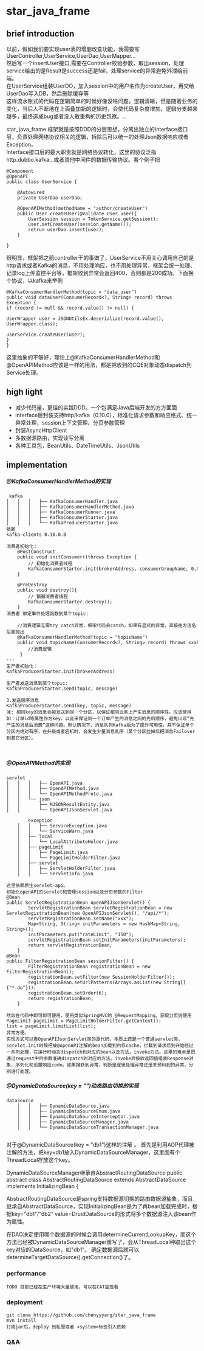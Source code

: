 # star_java_frame

## brief introduction
以前，假如我们要实现user表的增删改查功能，我需要写UserController,UserService,UserDao,UserMapper...   
然后写一个insertUser接口,需要在Controller校验参数，取出session，处理service给出的是Result是success还是fail，处理service的异常避免外泄给前端。  
在UserService组装UserDO，加入session中的用户名作为createUser，再交给UserDao写入DB，然后删除缓存等  
这样流水账式的代码在逻辑简单的时候好像没啥问题，逻辑清晰，但是随着业务的变化，当后人不断地在上面叠加新的逻辑时，会使代码复杂度增加、逻辑分支越来越多，最终造成bug或者没人敢重构的历史包袱。...  

star_java_frame 框架就是按照DDD的分层思想，分离出独立的Interface接口层，负责处理网络协议相关的逻辑，拆除后可以统一的处理Json数据响应或者Exception。  
Interface接口层的最大职责就是网络协议转化，这里的协议泛指http.dubbo.kafka...或者其他中间件的数据传输协议。看个例子把

```
@Component
@OpenAPI
public class UserService {
    
    @Autowired
    private UserDao userDao;
  
    @OpenAPIMethod(methodName = "author/createUser")
    public User createUser(@Validate User user){
        UserSession session = TokenService.getSession();
        user.setCreateUser(session.getName());
        retrun userDao.insert(user);
    }

}
```
很明显，框架把之前controller干的事做了，UserService不用关心调用自己的是http请求或者Kafka的消息，不用处理响应，也不用处理异常，框架会统一处理、记录log上传监控平台等，框架收到异常会返回400，否则都是200成功。下面换个协议，以kafka来举例
```
@KafkaConsumerHandlerMethod(topic = "data_user")
public void dataUser(ConsumerRecord<?, String> record) throws Exception {
if (record != null && record.value() != null) {
			
UserWrapper user = JSONUtilsEx.deserialize(record.value(), UserWrapper.class);
			
userService.createUser(user);
} 
}
```
这里抽象的不够好，理论上@KafkaConsumerHandlerMethod和@OpenAPIMethod应该是一样的用法，都是把收到的CQE对象动态dispatch到Service处理。


## high light
- 减少代码量，更佳的实践DDD。一个包满足Java后端开发的方方面面
- interface层封装支持http/kafka（0.10.0），标准化请求参数和响应格式、统一异常处理，session上下文管理、分页参数管理
- 封装AsyncHttpClient
- 多数据源路由，实现读写分离
- 各种工具包，BeanUtils、DateTimeUtils、JsonUtils

## implementation

##### @KafkaConsumerHandlerMethod的实现
```
 kafka
│   │   │   ├── KafkaConsumerHandler.java
│   │   │   ├── KafkaConsumerHandlerMethod.java
│   │   │   ├── KafkaConsumerRunner.java
│   │   │   ├── KafkaConsumerStarter.java
│   │   │   └── KafkaProducerStarter.java
依赖
kafka-clients 0.10.0.0

消费者初始化：
    @PostConstruct 
    public void initConsumer()throws Exception {
        // 初始化消费者线程
        KafkaConsumerStarter.init(brokerAddress, consumerGroupName, 0,0,0);
    }
    
    @PreDestroy
    public void destroy(){
        // 销毁消费者线程
        KafkaConsumerStarter.destroy();
    }
消费者 绑定事件处理函数到某个topic:
  
    //消费逻辑无需try catch异常，框架代码会catch。如果有显式的异常，直接在方法名后面抛出
    @KafkaConsumerHandlerMethod(topic = "topicName") 
    public void topicName(ConsumerRecord<?, String> record) throws xxxException {
        //消费逻辑
     }
--- 
生产者初始化：
KafkaProducerStarter.init(brokerAddress)

生产者发送消息到某个topic:
KafkaProducerStarter.send(topic, message)

3.发送顺序消息
KafkaProducerStarter.send(key, topic, message)
注: 相同key的消息会被发送到同一个分区，以保证相同业务上产生消息的顺序性。应该使用如：订单id等属性作为key，以此来保证同一个订单产生的消息之间的先后顺序，避免出现“先产生的消息后消费”这种问题。默认情况下，消息队列Kafka版为了提升可用性，并不保证单个分区内绝对有序，在升级或者宕机时，会发生少量消息乱序（某个分区挂掉后把消息Failover到其它分区）。

    
```
##### @OpenAPIMethod的实现
```
servlet
│   │   │   ├── OpenAPI.java
│   │   │   ├── OpenAPIMethod.java
│   │   │   └── OpenAPIMethodProto.java
│   │   └── json
│   │       ├── MJSONResultEntity.java
│   │       └── OpenAPIJsonServlet.java

	    exception
    │   │   ├── ServiceException.java
    │   │   └── ServiceWarn.java
    │   ├── local
    │   │   └── LocalAttributeHolder.java
    │   ├── pageLimit
    │   │   ├── PageLimit.java
    │   │   └── PageLimitHolderFilter.java
    │   ├── servlet
    │   │   ├── ServletHolderFilter.java
    │   │   └── ServletInfo.java

这里依赖原生servlet-api。
初始化openAPI的servlet和管理session以及分页参数的Filter
@Bean
public ServletRegistrationBean openAPIJsonServlet() {
        ServletRegistrationBean servletRegistrationBean = new ServletRegistrationBean(new OpenAPIJsonServlet(), "/api/*");
        servletRegistrationBean.setName("xxx");
        Map<String, String> initParameters = new HashMap<String, String>();
        initParameters.put("rateLimit", "150");
        servletRegistrationBean.setInitParameters(initParameters);
        return servletRegistrationBean;
    }
@Bean
public FilterRegistrationBean sessionFilter() {
        FilterRegistrationBean registrationBean = new FilterRegistrationBean();
        registrationBean.setFilter(new SessionHolderFilter());
        registrationBean.setUrlPatterns(Arrays.asList(new String[]{"*.do"}));
        registrationBean.setOrder(6);
        return registrationBean;
    }

然后在代码中即可即可使用，使用类似SpringMVC的 @RequestMapping。获取分页则使用
PageLimit pageLimit = PageLimitHolderFilter.getContext();
list = pageLimit.limitList(list);
非常方便。
实现方式可以看OpenAPIJsonServlet类的源代码，本质上还是一个普通servlet类，servlet.init时候把被@openAPI注解的bean加载到内存cache，拦截到请求后到开始经过一系列处理，在运行时动态dispatch到对应的bean以及方法，invoke方法。这里的难点是把通过request中的参数准确dispatch到对应的方法。invoke后接收返回值组装Response对象，序列化和设置响应code。如果捕获到异常，判断是逻辑处理异常还是未预料到的异常，分别进行处理。
```

##### @DynamicDataSource(key = "")动态路由切换的实现
```
dataSource
    │   │   ├── DynamicDataSource.java
    │   │   ├── DynamicDataSourceEnum.java
    │   │   ├── DynamicDataSourceInterceptor.java
    │   │   ├── DynamicDataSourceManager.java
    │   │   └── DynamicDataSourceTransactionManager.java
    
```
对于@DynamicDataSource(key = "db1")这样的注解 。
首先是利用AOP代理被注解的方法，把key=db1放入DynamicDataSourceManager，这里面有个ThreadLocal存放这个key。

DynamicDataSourceManager继承自AbstractRoutingDataSource
public abstract class AbstractRoutingDataSource extends AbstractDataSource implements InitializingBean {

AbstractRoutingDataSource是spring支持数据源切换的路由数据源抽象，而且继承自AbstractDataSource，实现InitializingBean是为了再bean加载完成时，根据key="db1"/“db2”  value=DruidDataSource的形式将多个数据源注入该bean作为属性。

在DAO决定使用哪个数据源的时候会调用determineCurrentLookupKey，而这个方法已经被DynamicDataSourceManager重写了，会从ThreadLocal种取出这个key对应的DataSource，如"db1"。
确定数据源后就可以determineTargetDataSource().getConnection()了。


### performance
```
TODO 目前已经在生产环境大量使用，可以在CAT监控看
```

### deployment
```
git clone https://github.com/chenyyyang/star_java_frame
mvn install 
打成jar后，deploy 到私服或者 <system>标签引入依赖

```


### Q&A

